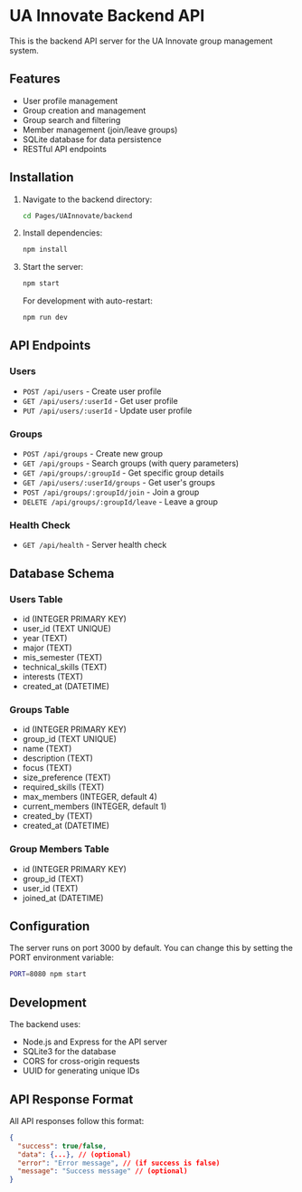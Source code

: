# UA Innovate Backend API

This is the backend API server for the UA Innovate group management system.

## Features

- User profile management
- Group creation and management
- Group search and filtering
- Member management (join/leave groups)
- SQLite database for data persistence
- RESTful API endpoints

## Installation

1. Navigate to the backend directory:
   ```bash
   cd Pages/UAInnovate/backend
   ```

2. Install dependencies:
   ```bash
   npm install
   ```

3. Start the server:
   ```bash
   npm start
   ```

   For development with auto-restart:
   ```bash
   npm run dev
   ```

## API Endpoints

### Users
- `POST /api/users` - Create user profile
- `GET /api/users/:userId` - Get user profile
- `PUT /api/users/:userId` - Update user profile

### Groups
- `POST /api/groups` - Create new group
- `GET /api/groups` - Search groups (with query parameters)
- `GET /api/groups/:groupId` - Get specific group details
- `GET /api/users/:userId/groups` - Get user's groups
- `POST /api/groups/:groupId/join` - Join a group
- `DELETE /api/groups/:groupId/leave` - Leave a group

### Health Check
- `GET /api/health` - Server health check

## Database Schema

### Users Table
- id (INTEGER PRIMARY KEY)
- user_id (TEXT UNIQUE)
- year (TEXT)
- major (TEXT)
- mis_semester (TEXT)
- technical_skills (TEXT)
- interests (TEXT)
- created_at (DATETIME)

### Groups Table
- id (INTEGER PRIMARY KEY)
- group_id (TEXT UNIQUE)
- name (TEXT)
- description (TEXT)
- focus (TEXT)
- size_preference (TEXT)
- required_skills (TEXT)
- max_members (INTEGER, default 4)
- current_members (INTEGER, default 1)
- created_by (TEXT)
- created_at (DATETIME)

### Group Members Table
- id (INTEGER PRIMARY KEY)
- group_id (TEXT)
- user_id (TEXT)
- joined_at (DATETIME)

## Configuration

The server runs on port 3000 by default. You can change this by setting the PORT environment variable:

```bash
PORT=8080 npm start
```

## Development

The backend uses:
- Node.js and Express for the API server
- SQLite3 for the database
- CORS for cross-origin requests
- UUID for generating unique IDs

## API Response Format

All API responses follow this format:

```json
{
  "success": true/false,
  "data": {...}, // (optional)
  "error": "Error message", // (if success is false)
  "message": "Success message" // (optional)
}
```
